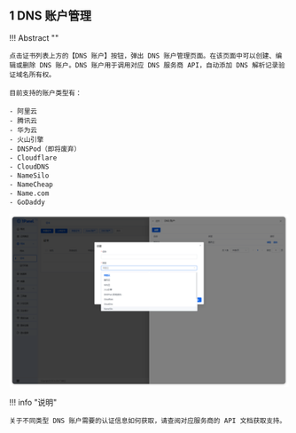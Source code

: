 ## 1 DNS 账户管理

!!! Abstract ""

    点击证书列表上方的【DNS 账户】按钮，弹出 DNS 账户管理页面。在该页面中可以创建、编辑或删除 DNS 账户。DNS 账户用于调用对应 DNS 服务商 API，自动添加 DNS 解析记录验证域名所有权。
    
    目前支持的账户类型有：
    
    - 阿里云
    - 腾讯云
    - 华为云
    - 火山引擎
    - DNSPod（即将废弃）
    - Cloudflare
    - CloudDNS
    - NameSilo
    - NameCheap
    - Name.com
    - GoDaddy

![img.png](../../img/websites/certificate_dns.png)

!!! info "说明"

    关于不同类型 DNS 账户需要的认证信息如何获取，请查阅对应服务商的 API 文档获取支持。
